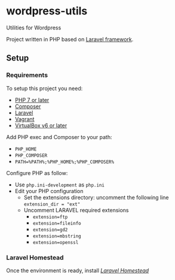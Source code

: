 # wordpress-utils
Utilities for Wordpress

Project written in PHP based on [Laravel framework](https://laravel.com/).

## Setup

### Requirements 
To setup this project you need:
* [PHP 7 or later](https://www.php.net/downloads.php)
* [Composer](https://getcomposer.org/)
* [Laravel](https://laravel.com/docs/7.x/installation)
* [Vagrant](https://www.vagrantup.com/downloads.html)
* [VirtualBox v6 or later](https://www.virtualbox.org/wiki/Downloads)

Add PHP exec and Composer to your path:
* `PHP_HOME`
* `PHP_COMPOSER`
* `PATH=%PATH%;%PHP_HOME%;%PHP_COMPOSER%`

Configure PHP as follow:
* Use `php.ini-development` as `php.ini`
* Edit your PHP configuration
  * Set the extensions directory: uncomment the following line `extension_dir = "ext"`
  * Uncomment LARAVEL required extensions
    * `extension=ftp`
    * `extension=fileinfo`
    * `extension=gd2`
    * `extension=mbstring`
    * `extension=openssl`


### Laravel Homestead 

Once the environment is ready, install *[Laravel Homestead](https://laravel.com/docs/7.x/homestead)*

